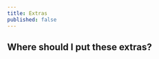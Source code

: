 ```yaml
---
title: Extras
published: false
---
```


## Where should I put these extras?

<!-- Where?
### Calculate geometry attributes

Optional exercise:

Add geometry:
- Area of Che Tao or RedList
- Distance to sth on OSM e.g. central Che Tao village (extrac to separate geojson or only calculate from selected)
 -->

